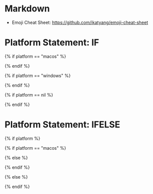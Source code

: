 # Markdown
- Emoji Cheat Sheet: https://github.com/ikatyang/emoji-cheat-sheet

# Platform Statement: IF
<!-- MACOS -->
{% if platform == "macos" %}

{% endif %}

<!-- WINDOWS -->
{% if platform == "windows" %}

{% endif %}

<!-- PLATFORMS -->
{% if platform == nil %}

{% endif %}

# Platform Statement: IFELSE
<!-- MACOS & WINDOWS -->
{% if platform %}

<!-- MACOS -->
{% if platform == "macos" %}

<!-- WINDOWS -->
{% else %}

{% endif %}

<!-- PLATFORMS -->
{% else %}

{% endif %}
